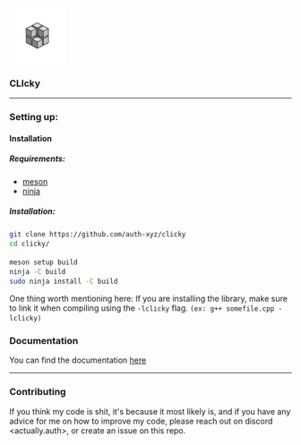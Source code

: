 <p>
    <img src="https://github.com/auth-xyz/assets/blob/main/logos/chunky.png?raw=true" alt="logo" width="100" height="100">
</p>

### CLIcky

----

### Setting up:
#### Installation
##### Requirements:
- [meson](https://mesonbuild.com/)
- [ninja](https://ninja-build.org/)

##### Installation:
```bash
git clone https://github.com/auth-xyz/clicky
cd clicky/

meson setup build
ninja -C build
sudo ninja install -C build
```

One thing worth mentioning here:
If you are installing the library, make sure to link it when compiling using the `-lclicky` flag.
`(ex: g++ somefile.cpp -lclicky)`

### Documentation

You can find the documentation [here](https://auth-xyz.github.io/clicky/#/)

----

### Contributing

If you think my code is shit, it's because it most likely is, and if you have any advice for me on how to improve my code, please reach out on discord <actually.auth>, or create an issue on this repo.


